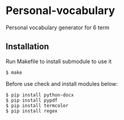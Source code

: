 # Personal-vocabulary
Personal vocabulary generator for 6 term

## Installation
Run Makefile to install submodule to use it
```console
$ make
```

Before use check and install modules below:
```console
$ pip install python-docx
$ pip install pypdf
$ pip install termcolor
$ pip install regex
```